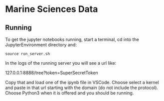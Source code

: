 # Marine Sciences Data

## Running 

To get the jupyter notebooks running, start a terminal, cd into the JupyterEnvironment directory and:

    source run_server.sh

In the logs of the running server you will see a url like:

127.0.0.1:8888/tree?token=SuperSecretToken

Copy that and load one of the ipynb file in VSCode. Choose select a kernel and paste in that url starting with the domain (do not include the protocol). Choose Python3 when it is offered and you should be running.